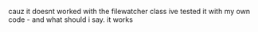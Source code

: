 cauz it doesnt worked with the filewatcher class ive tested it with my own code - and what should i say. it works
